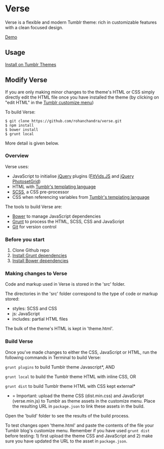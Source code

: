 # Verse

Verse is a flexible and modern Tumblr theme: rich in customizable features with a clean focused design.

[Demo](http://versetheme.tumblr.com/) 

## Usage

[Install on Tumblr Themes](http://versetheme.tumblr.com/install)

## Modify Verse

If you are only making minor changes to the theme's HTML or CSS simply directly edit the HTML file once you have installed the theme (by clicking on "edit HTML" in the [Tumblr customize menu](https://www.tumblr.com/docs/en/blog_customization))

To build Verse:

```shell
$ git clone https://github.com/rohanchandra/verse.git
$ npm install
$ bower install
$ grunt local
```

More detail is given below.

### Overview

Verse uses:
- JavaScript to initialise [jQuery](https://jquery.com/) plugins ([FitVids.JS](http://fitvidsjs.com/) and [jQuery PhotosetGrid](https://stylehatch.github.io/photoset-grid/))
- HTML with [Tumblr's templating language](https://www.tumblr.com/docs/en/custom_themes/)
- [SCSS](http://sass-lang.com/), a CSS pre-processor
- CSS when referencing variables from [Tumblr's templating language](https://www.tumblr.com/docs/en/custom_themes/)

The tools to build Verse are:
- [Bower](http://bower.io/) to manage JavaScript dependencies
- [Grunt](http://gruntjs.com/) to process the HTML, SCSS, CSS and JavaScript
- [Git](http://bower.io/) for version control

### Before you start

1. Clone Github repo
2. [Install Grunt dependencies](http://gruntjs.com/getting-started#working-with-an-existing-grunt-project)
3. [Install Bower dependencies](http://bower.io/#install-packages)

### Making changes to Verse

Code and markup used in Verse is stored in the 'src' folder. 

The directories in the 'src' folder correspond to the type of code or markup stored:
- styles: SCSS and CSS
- js: JavaScript
- includes: partial HTML files

The bulk of the theme's HTML is kept in 'theme.html'.

### Build Verse

Once you've made changes to either the CSS, JavaScript or HTML, run the following commands in Terminal to build Verse:

`grunt plugins` to build Tumblr theme Javascript*, AND

`grunt local` to build the Tumblr theme HTML with inline CSS, OR

`grunt dist` to build Tumblr theme HTML with CSS kept external*

* = Important: upload the theme CSS (dist.min.css) and JavaScript (verse.min.js) to Tumblr as theme assets in the customize menu. Place the resulting URL in `package.json` to link these assets in the build.

Open the 'build' folder to see the results of the build process.

To test changes open 'theme.html' and paste the contents of the file your  Tumblr blog's customize menu. Remember if you have used `grunt dist` before testing: 1) first upload the theme CSS and JavaScript and 2) make sure you have updated the URL to the asset in `package.json`.
